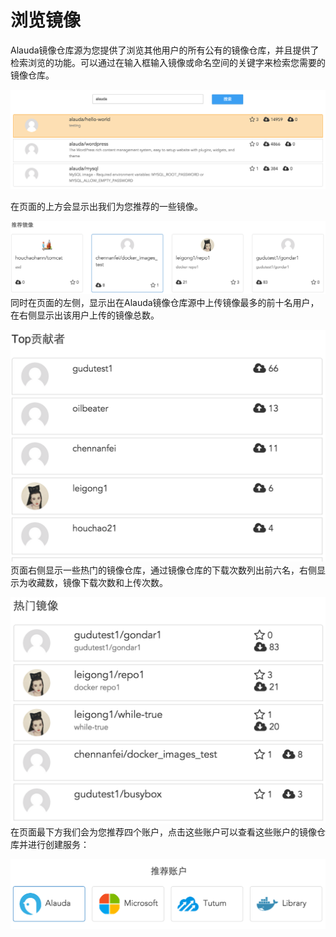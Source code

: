 # 浏览镜像
Alauda镜像仓库源为您提供了浏览其他用户的所有公有的镜像仓库，并且提供了检索浏览的功能。可以通过在输入框输入镜像或命名空间的关键字来检索您需要的镜像仓库。

![](../images/feature/browser/images-1.png)

在页面的上方会显示出我们为您推荐的一些镜像。

![](../images/feature/browser/images-2.png)
同时在页面的左侧，显示出在Alauda镜像仓库源中上传镜像最多的前十名用户，在右侧显示出该用户上传的镜像总数。

![](../images/feature/browser/images-3.png)
页面右侧显示一些热门的镜像仓库，通过镜像仓库的下载次数列出前六名，右侧显示为收藏数，镜像下载次数和上传次数。

![](../images/feature/browser/images-4.png)
在页面最下方我们会为您推荐四个账户，点击这些账户可以查看这些账户的镜像仓库并进行创建服务：

![](../images/feature/browser/images-5.png)
